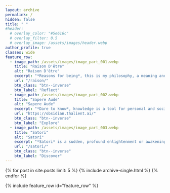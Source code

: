 ```yaml
---
layout: archive
permalink: /
hidden: false
title: " "
#header:
  # overlay_color: "#5e616c"
  # overlay_filter: 0.5
  # overlay_image: /assets/images/header.webp
author_profile: true
classes: wide
feature_row:
  - image_path: /assets/images/image_part_001.webp
    title: "Raison D'être"
    alt: "Raison D'être"
    excerpt: "*Reasons for being*, this is my philosophy, a meaning and purpose. *Memento mori*, time is a limited resource."
    url: "/raison/"
    btn_class: "btn--inverse"
    btn_label: "Reflect"
  - image_path: /assets/images/image_part_002.webp
    title: "Sapere Aude"
    alt: "Sapere Aude"
    excerpt: "*Dare to know*, knowledge is a tool for personal and societal empowerment. This is a knowledge base, powered by Obsidian."
    url: "https://obsidian.thalient.ai/"
    btn_class: "btn--inverse"
    btn_label: "Explore"
  - image_path: /assets/images/image_part_003.webp
    title: "Satori"
    alt: "Satori"
    excerpt: "*Satori* is a sudden, profound enlightenment or awakening. This is a collection of posts that, hopefully, provide insight and realizations."
    url: "/satori/"
    btn_class: "btn--inverse"
    btn_label: "Discover"
---
```

{% for post in site.posts limit: 5 %}
  {% include archive-single.html %}
{% endfor %}

{% include feature_row id="feature_row" %}
